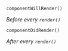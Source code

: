 `componentWillRender()`

_Before every `render()`_

`componentDidRender()`

_After every `render()`_
